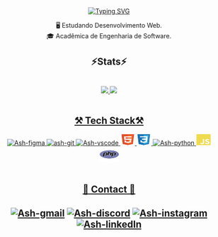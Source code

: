 
<div align="center">
<a href="https://git.io/typing-svg"><img src="https://readme-typing-svg.herokuapp.com?font=techno&pause=1000&color=F70AAA&width=435&lines=Ol%C3%A1+Dev%2C+seja+bem+vindo(a)+ao+meu+perfil!!" alt="Typing SVG" /></a>

🖥️ Estudando Desenvolvimento Web. 
<br>
🎓 Acadêmica de Engenharia de Software. 
  
<h2>⚡Stats⚡</h2>
<br>

</div>

<div align="center" display="inline-block">
  <a href="https://github.com/ashcoelho">
  <img height="180em" src="https://github-readme-stats.vercel.app/api?username=ashcoelho&show_icons=true&theme=react&include_all_commits=true&count_private=true"/>
  <img height="180em" src="https://github-readme-stats.vercel.app/api/top-langs/?username=ashcoelho&layout=compact&langs_count=7&theme=react" />
</div>
<br>
<h2 align="center" >⚒️ Tech Stack⚒️</h2>

<div align="center"> 
  <img alt="Ash-figma" height="25" width="33" src="https://cdn.jsdelivr.net/gh/devicons/devicon@latest/icons/figma/figma-original.svg" />       
  <img alt="ash-git" height="25" width="33" src="https://cdn.jsdelivr.net/gh/devicons/devicon/icons/git/git-original.svg" />       
  <img alt="Ash-vscode" height="25" width="33" src="https://cdn.jsdelivr.net/gh/devicons/devicon/icons/vscode/vscode-original.svg" />
  <img  alt="Ash-HTML" height="25" width="33" src="https://raw.githubusercontent.com/devicons/devicon/master/icons/html5/html5-original.svg">
  <img  alt="Ash-CSS" height="25" width="33" src="https://raw.githubusercontent.com/devicons/devicon/master/icons/css3/css3-original.svg">
  <img  alt="Ash-python" height="25" width="33" src="https://cdn.jsdelivr.net/gh/devicons/devicon@latest/icons/python/python-original.svg">
  <img  alt="Ash-Js" height="25" width="33" src="https://raw.githubusercontent.com/devicons/devicon/master/icons/javascript/javascript-plain.svg"> 
  <img  alt="Ash-Js" height="35" width="43" src="https://raw.githubusercontent.com/devicons/devicon/master/icons/php/php-original.svg"> 
  
  
</div>
<br>
<div align="center">
  <h2>📱 Contact 📱 <h2>
    <a href="mailto:ashlakarina02@gmail.com."><img alt="Ash-gmail" src="https://img.shields.io/badge/Gmail-D14836?style=for-the-badge&logo=gmail&logoColor=white" target="_blank"></a>
    <a href="https://discord.com/channels/@me" ><img alt="Ash-discord" src="https://img.shields.io/badge/Discord-7289DA?style=for-the-badge&logo=discord&logoColor=white" target="_blank"></a>
    <a href="https://www.instagram.com/ashcoelho_" ><img alt="Ash-instagram" src="https://img.shields.io/badge/Instagram-E4405F?style=for-the-badge&logo=instagram&logoColor=white" target="_blank"></a>
    <a href="https://www.linkedin.com/in/ashlacoelho" ><img alt="Ash-linkedIn" src="https://img.shields.io/badge/LinkedIn-0077B5?style=for-the-badge&logo=linkedin&logoColor=white" target="_blank"></a>
    
   
    
</div>

  
</div>
